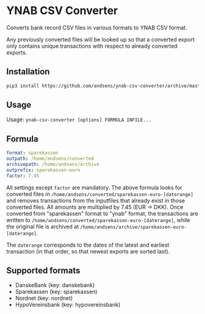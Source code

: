 # YNAB CSV Converter

Converts bank record CSV files in various formats to YNAB CSV format.

Any previously converted files will be looked up so that a converted
export only contains unique transactions with respect to already
converted exports.

## Installation

```sh
pip3 install https://github.com/andsens/ynab-csv-converter/archive/master.tar.gz
```

## Usage

Usage: `ynab-csv-converter [options] FORMULA INFILE...`

## Formula

```yml
format: sparekassen
outpath: /home/andsens/converted
archivepath: /home/andsens/archive
outprefix: sparekassen-euro
factor: 7.45
```

All settings except `factor` are mandatory.
The above formula looks for converted files in `/home/andsens/converted/sparekassen-euro-[daterange]`
and removes transactions from the inputfiles that already exist in those converted
files.
All amounts are multiplied by 7.45 (EUR -> DKK).
Once converted from "sparekassen" format to "ynab" format,
the transactions are written to `/home/andsens/converted/sparekassen-euro-[daterange]`,
while the original file is archived at `/home/andsens/archive/sparekassen-euro-[daterange]`.

The `daterange` corresponds to the dates of the latest and earliest transaction
(in that order, so that newest exports are sorted last).

## Supported formats

*  DanskeBank (key: danskebank)
*  Sparekassen (key: sparekassen)
*  Nordnet (key: nordnet)
*  HypoVereinsbank (key: hypovereinsbank)
